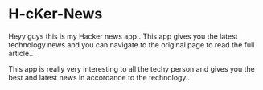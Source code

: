 # H-cKer-News
Heyy guys this is my Hacker news app.. This app gives you the latest technology news and you can navigate to the original page to read the full article..

This app is really very interesting to all the techy person and gives you the best and latest news in accordance to the technology.. 
